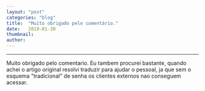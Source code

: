 ```yaml
---
layout:	"post"
categories:	"blog"
title:	"Muito obrigado pelo comentário."
date:	2019-01-30
thumbnail:	
author:	
---
```


* * *

Muito obrigado pelo comentario. Eu tambem procurei bastante, quando achei o
artigo original resolvi traduzir para ajudar o pessoal, ja que sem o esquema
"tradicional" de senha os clientes externos nao conseguem acessar.

